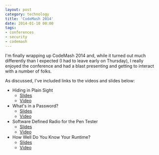 ```yaml
---
layout: post
category: technology
title: 'CodeMash 2014'
date: 2014-01-10 00:00
tags:
- conferences
- security
- codemash
---
```


I'm finally wrapping up CodeMash 2014 and, while it turned out much differently than I expected (I had to leave early
on Thursday), I really enjoyed the conference and had a blast presenting and getting to interact with a number of
folks.

As discussed, I've included links to the videos and slides below:

* Hiding in Plain Sight
  * [Slides](http://www.slideshare.net/rgillen/hiding-in-plain-sight)
  * [Video](https://vimeo.com/83866906)
* What's in a Password?
  * [Slides](http://www.slideshare.net/rgillen/so-whats-in-a-password)
  * [Video](https://vimeo.com/83897348)
* Software Defined Radio for the Pen Tester
  * [Slides](http://www.slideshare.net/rgillen/software-defined-radio-and-the-hacker)
  * [Video](https://vimeo.com/83853243)
* How Well Do You Know Your Runtime?
  * [Slides](http://www.slideshare.net/rgillen/how-well-do-you-know-your-runtime)
  * [Video](https://vimeo.com/83879067)
